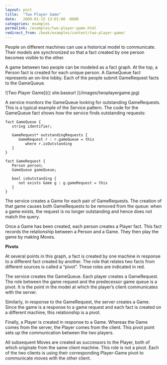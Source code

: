 ```yaml
---
layout: post
title:  "Two Player Game"
date:   2009-01-15 13:01:00 -0600
categories: examples
permalink: /examples/two-player-game.html
redirect_from: /book/examples/content/two-player-game/
---
```


People on different machines can use a historical model to communicate. Their models are synchronized so that a fact created by one person becomes visible to the other.

A game between two people can be modeled as a fact graph. At the top, a Person fact is created for each unique person. A GameQueue fact represents an on-line lobby. Each of the people submit GameRequest facts to the GameQueue.

![Two Player Game]({{ site.baseurl }}/images/twoplayergame.jpg)

A service monitors the GameQueue looking for outstanding GameRequests. This is a typical example of the Service pattern. The code for the GameQueue fact shows how the service finds outstanding requests:

```
fact GameQueue {
   string identifier;

   GameRequest* outstandingRequests {
      GameRequest r : r.gameQueue = this
         where r.isOutstanding
   }
}

fact GameRequest {
   Person person;
   GameQueue gameQueue;

   bool isOutstanding {
      not exists Game g : g.gameRequest = this
   }
}
```

The service creates a Game for each pair of GameRequests. The creation of that game causes both GameRequests to be removed from the queue: when a game exists, the request is no longer outstanding and hence does not match the query.

Once a Game has been created, each person creates a Player fact. This fact records the relationship between a Person and a Game. They then play the game by making Moves.

**Pivots**

At several points in this graph, a fact is created by one machine in response to a different fact created by another. The role that relates two facts from different sources is called a “pivot”. These roles are indicated in red.

The service creates the GameQueue. Each player creates a GameRequest. The role between the game request and the predecessor game queue is a pivot. It is the point in the model at which the player’s client communicates with the server.

Similarly, in response to the GameRequest, the server creates a Game. Since the game is a response to a game request and each fact is created on a different machine, this relationship is a pivot.

Finally, a Player is created in response to a Game. Whereas the Game comes from the server, the Player comes from the client. This pivot point sets up the communication between the two players.

All subsequent Moves are created as successors to the Player, both of which originate from the same client machine. This role is not a pivot. Each of the two clients is using their corresponding Player-Game pivot to communicate moves with the other client.